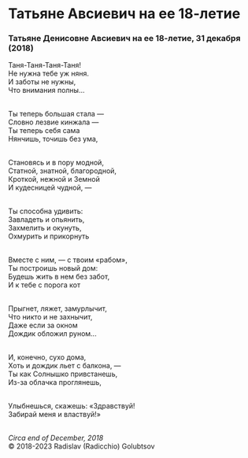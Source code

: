 <style>p{text-align:left}</style>
# Татьяне Авсиевич на ее 18-летие

### Татьяне Денисовне Авсиевич на ее 18-летие, 31 декабря (2018)

Таня-Таня-Таня-Таня!<br />
Не нужна тебе уж няня.<br />
И заботы не нужны,<br />
Что внимания полны...

<br />Ты теперь большая стала &mdash;<br />
Словно лезвие кинжала &mdash;<br />
Ты теперь себя сама<br />
Нянчишь, точишь без ума,

<br />Становясь и в пору модной,<br />
Статной, знатной, благородной,<br />
Кроткой, нежной и Земной<br />
И кудесницей чудной, &mdash;

<br />Ты способна удивить:<br />
Завладеть и опьянить,<br />
Захмелить и окунуть,<br />
Охмурить и прикорнуть

<br />Вместе с ним, &mdash; с твоим &laquo;рабом&raquo;,<br />
Ты построишь новый дом:<br />
Будешь жить в нем без забот,<br />
И к тебе с порога кот

<br />Прыгнет, ляжет, замурлычит,<br />
Что никто и не захнычит,<br />
Даже если за окном<br />
Дождик обложил руном...

<br />И, конечно, сухо дома,<br />
Хоть и дождик льет с балкона, &mdash;<br />
Ты как Солнышко привстанешь,<br />
Из-за облачка проглянешь,

<br />Улыбнешься, скажешь: &laquo;Здравствуй!<br />
Забирай меня и властвуй!&raquo;

<br />*Circa end of December, 2018*<br />
&copy; 2018-2023 Radislav (Radicchio) Golubtsov
